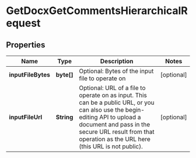 
# GetDocxGetCommentsHierarchicalRequest

## Properties
Name | Type | Description | Notes
------------ | ------------- | ------------- | -------------
**inputFileBytes** | **byte[]** | Optional: Bytes of the input file to operate on |  [optional]
**inputFileUrl** | **String** | Optional: URL of a file to operate on as input.  This can be a public URL, or you can also use the begin-editing API to upload a document and pass in the secure URL result from that operation as the URL here (this URL is not public). |  [optional]



